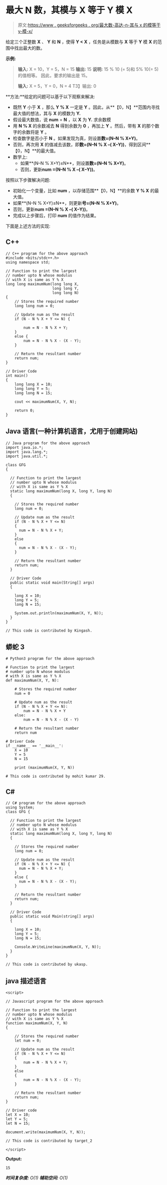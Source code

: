 # 最大 N 数，其模与 X 等于 Y 模 X

> 原文:[https://www . geeksforgeeks . org/最大数-高达-n-其与 x 的模等于 y-模-x/](https://www.geeksforgeeks.org/largest-number-up-to-n-whose-modulus-with-x-is-equal-to-y-modulo-x/)

给定三个正整数 **X** 、 **Y** 和 **N** ，使得 **Y < X** ，任务是从模数与 **X** 等于 **Y** 模 **X** 的范围中找出最大的数。

**示例:**

> **输入:** X = 10，Y = 5，N = 15
> **输出:** 15
> **说明:**
> 15 % 10 (= 5)和 5% 10(= 5)的值相等。
> 因此，要求的输出是 15。
> 
> **输入:** X = 5，Y = 0，N = 4
> T3】输出: 0

**方法:**给定的问题可以基于以下观察来解决:

*   既然 **Y** 小于 **X** ，那么 **Y % X** 一定是 **Y** 。因此，从**【0，N】**范围内寻找最大值的想法，其与 **X** 的模数为 **Y.**
*   假设最大数值，说 **num** = **N** ，以 **X** 为 **Y.** 求余数模
*   用 **N % X** 的余数减去 **N** 得到余数为 **0** ，再加上 **Y** 。然后，带有 **X** 的那个数字的余数将是 **Y** 。
*   检查数字是否小于 **N** 。如果发现为真，则设置**数=(N–N % X+Y)**。
*   否则，再次用 **X** 的值减去该数，即**数=(N–N % X –( X–Y))**，得到区间**【0，N】**的最大值。
*   数学上:
    *   如果**(N–N % X+Y)≤N**，则设置**数=(N–N % X+Y)**。
    *   否则，更新**num =(N–N % X –( X–Y))**。

按照以下步骤解决问题:

*   初始化一个变量，比如 **num** ，以存储范围**【0，N】**的余数 **Y % X** 的最大值。
*   如果**(N–N % X+Y)≤N**，则更新**号=(N–N % X+Y)**。
*   否则，更新**num =(N–N % X –( X–Y))**。
*   完成以上步骤后，打印 **num** 的值作为结果。

下面是上述方法的实现:

## C++

```
// C++ program for the above approach
#include <bits/stdc++.h>
using namespace std;

// Function to print the largest
// number upto N whose modulus
// with X is same as Y % X
long long maximumNum(long long X,
                     long long Y,
                     long long N)
{
    // Stores the required number
    long long num = 0;

    // Update num as the result
    if (N - N % X + Y <= N) {

        num = N - N % X + Y;
    }
    else {
        num = N - N % X - (X - Y);
    }

    // Return the resultant number
    return num;
}

// Driver Code
int main()
{
    long long X = 10;
    long long Y = 5;
    long long N = 15;

    cout << maximumNum(X, Y, N);

    return 0;
}
```

## Java 语言(一种计算机语言，尤用于创建网站)

```
// Java program for the above approach
import java.io.*;
import java.lang.*;
import java.util.*;

class GFG
{

  // Function to print the largest
  // number upto N whose modulus
  // with X is same as Y % X
  static long maximumNum(long X, long Y, long N)
  {

    // Stores the required number
    long num = 0;

    // Update num as the result
    if (N - N % X + Y <= N)
    {
      num = N - N % X + Y;
    }
    else
    {
      num = N - N % X - (X - Y);
    }

    // Return the resultant number
    return num;
  }

  // Driver Code
  public static void main(String[] args)
  {

    long X = 10;
    long Y = 5;
    long N = 15;

    System.out.println(maximumNum(X, Y, N));
  }
}

// This code is contributed by Kingash.
```

## 蟒蛇 3

```
# Python3 program for the above approach

# Function to print the largest
# number upto N whose modulus
# with X is same as Y % X
def maximumNum(X, Y, N):

    # Stores the required number
    num = 0

    # Update num as the result
    if (N - N % X + Y <= N):
        num = N - N % X + Y
    else:
        num = N - N % X - (X - Y)

    # Return the resultant number
    return num

# Driver Code
if __name__ == '__main__':
    X = 10
    Y = 5
    N = 15

    print (maximumNum(X, Y, N))

# This code is contributed by mohit kumar 29.
```

## C#

```
// C# program for the above approach
using System;
class GFG {

  // Function to print the largest
  // number upto N whose modulus
  // with X is same as Y % X
  static long maximumNum(long X, long Y, long N)
  {

    // Stores the required number
    long num = 0;

    // Update num as the result
    if (N - N % X + Y <= N) {
      num = N - N % X + Y;
    }
    else {
      num = N - N % X - (X - Y);
    }

    // Return the resultant number
    return num;
  }

  // Driver Code
  public static void Main(string[] args)
  {

    long X = 10;
    long Y = 5;
    long N = 15;

    Console.WriteLine(maximumNum(X, Y, N));
  }
}

// This code is contributed by ukasp.
```

## java 描述语言

```
<script>

// Javascript program for the above approach

// Function to print the largest
// number upto N whose modulus
// with X is same as Y % X
function maximumNum(X, Y, N)
{

    // Stores the required number
    let num = 0;

    // Update num as the result
    if (N - N % X + Y <= N)
    {
        num = N - N % X + Y;
    }
    else
    {
        num = N - N % X - (X - Y);
    }

    // Return the resultant number
    return num;
}

// Driver code
let X = 10;
let Y = 5;
let N = 15;

document.write(maximumNum(X, Y, N));

// This code is contributed by target_2 

</script>
```

**Output:** 

```
15
```

***时间复杂度:** O(1)*
***辅助空间:*** *O(1)*